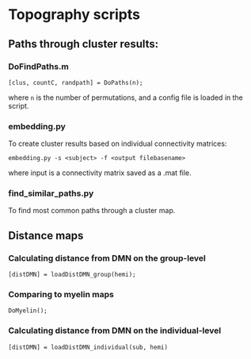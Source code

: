 # Topography scripts

## Paths through cluster results: ##

### DoFindPaths.m ###

`[clus, countC, randpath] = DoPaths(n);`

where `n` is the number of permutations,
and a config file is loaded in the script.

### embedding.py ###

To create cluster results based on individual connectivity matrices:

`embedding.py -s <subject> -f <output filebasename>`

where input is a connectivity matrix saved as a .mat file.

### find_similar_paths.py ###

To find most common paths through a cluster map.


## Distance maps ##

### Calculating distance from DMN on the group-level ###
	
`[distDMN] = loadDistDMN_group(hemi);`

### Comparing to myelin maps ###

`DoMyelin();`

### Calculating distance from DMN on the individual-level ###

`[distDMN] = loadDistDMN_individual(sub, hemi)`